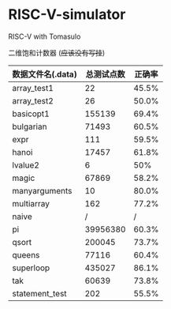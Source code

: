 # RISC-V-simulator
RISC-V with Tomasulo


二维饱和计数器 (~~应该没有写挂~~)

| 数据文件名(.data) | 总测试点数 | 正确率 |
| ----------------- | ---------- | ------ |
| array_test1       | 22         | 45.5%  |
| array_test2       | 26         | 50.0%  |
| basicopt1         | 155139     | 69.4%  |
| bulgarian         | 71493      | 60.5%  |
| expr              | 111        | 59.5%  |
| hanoi             | 17457      | 61.8%  |
| lvalue2           | 6          | 50%    |
| magic             | 67869      | 58.2%  |
| manyarguments     | 10         | 80.0%  |
| multiarray        | 162        | 77.2%  |
| naive             | /          | /      |
| pi                | 39956380   | 60.3%  |
| qsort             | 200045     | 73.7%  |
| queens            | 77116      | 60.4%  |
| superloop         | 435027     | 86.1%  |
| tak               | 60639      | 73.8%  |
| statement_test    | 202        | 55.5%  |

